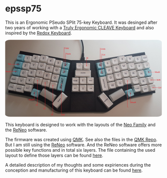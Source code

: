 # epssp75
<p>
This is an Ergonomic PSeudo SPlit 75-key Keyboard. It was desinged after two years of working with a <a href="https://trulyergonomic.com/">Truly Ergonomic CLEAVE Keyboard</a> and also inspired by the <a href="https://github.com/mattdibi/redox-keyboard">Redox Keyboard</a>.
</p>
<img src="/docs/assets/epssp75-Noted.jpg" alt="Redox" width="600" style="border-radius:3%"/>
<p>
This keyboard is designed to work with the layouts of the <a href="https://neo-layout.org/Layouts/">Neo Family</a> and the <a href="https://neo-layout.org/Einrichtung/reneo/" target="RENEO">ReNeo</a> software.
</p>
<p>
The firmware was created using <a href="https://github.com/qmk" target="QMK">QMK</a>. See also the files in the <a href="https://github.com/qmk/qmk_firmware/tree/master/keyboards/handwired/epssp75" target="QMK">QMK Repo</a>.
But I am still using the <a href="https://neo-layout.org/Einrichtung/reneo/" target="RENEO">ReNeo</a> software.
And the ReNeo software offers more possible key functions and in total six layers.
The file containing the used layout to define those layers can be found <a href="https://github.com/hen-des/epssp75/reneo" target="Repo">here</a>.
</p>
<p>
A detailed description of my thoughts and some expiriences during the conception and manufacturing of this keyboard can be found <a href="https://hen-des.github.io/epssp75/index.html">here</a>.
</p>
